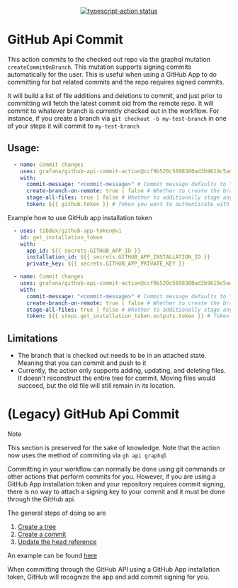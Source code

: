 <p align="center">
  <a href="https://github.com/grafana/github-api-commit-action/actions"><img alt="typescript-action status" src="https://github.com/grafana/github-api-commit-action/workflows/build-test/badge.svg"></a>
</p>

# GitHub Api Commit

This action commits to the checked out repo via the graphql mutation `createCommitOnBranch`. This mutation supports
signing commits automatically for the user. This is useful when using a GitHub App to do committing for bot related
commits and the repo requires signed commits.

It will build a list of file additions and deletions to commit, and just prior to committing will fetch the latest
commit oid from the remote repo. It will commit to whatever branch is currently checked out in the workflow. For
instance, if you create a branch via `git checkout -b my-test-branch` in one of your steps it will commit to 
`my-test-branch`

## Usage:

```yaml
  - name: Commit changes
    uses: grafana/github-api-commit-action@ccf9b520c5698380ad3b9619c5add427369b7ef1 # v0.2.0
    with:
      commit-message: "<commit-message>" # Commit message defaults to "Commit performed by grafana/github-api-commit-action"
      create-branch-on-remote: true | false # Whether to create the branch on the remote if it doesn't exist already: Defaults to false
      stage-all-files: true | false # Whether to additionally stage any changed files in the checkout. Defaults to false
      token: ${{ github.token }} # Token you want to authenticate with
```

Example how to use GitHub app installation token

```yaml
  - uses: tibdex/github-app-token@v1
    id: get_installation_token
    with:
      app_id: ${{ secrets.GITHUB_APP_ID }}
      installation_id: ${{ secrets.GITHUB_APP_INSTALLATION_ID }}
      private_key: ${{ secrets.GITHUB_APP_PRIVATE_KEY }}

  - name: Commit changes
    uses: grafana/github-api-commit-action@ccf9b520c5698380ad3b9619c5add427369b7ef1 # v0.2.0
    with:
      commit-message: "<commit-message>" # Commit message defaults to "Commit performed by grafana/github-api-commit-action"
      create-branch-on-remote: true | false # Whether to create the branch on the remote if it doesn't exist already: Defaults to false
      stage-all-files: true | false # Whether to additionally stage any changed files in the checkout. Defaults to false
      token: ${{ steps.get_installation_token.outputs.token }} # Token you want to authenticate with
```

## Limitations

- The branch that is checked out needs to be in an attached state. Meaning that you can commit and push to it
- Currently, the action only supports adding, updating, and deleting files. It doesn't reconstruct the entire tree for
  commit. Moving files would succeed, but the old file will still remain in its location.

# (Legacy) GitHub Api Commit

> [!NOTE]
> This section is preserved for the sake of knowledge. Note that the action now uses the method of commiting via
> `gh api graphql`

Committing in your workflow can normally be done using git commands or other actions that perform commits for you.
However, if you are using a GitHub App installation token and your repository requires commit signing, there is no way
to attach a signing key to your commit and it must be done through the GitHub api.

The general steps of doing so are

1. [Create a tree](https://docs.github.com/en/rest/git/trees?apiVersion=2022-11-28#create-a-tree)
2. [Create a commit](https://docs.github.com/en/rest/git/commits?apiVersion=2022-11-28#create-a-commit)
3. [Update the head reference](https://docs.github.com/en/rest/git/refs?apiVersion=2022-11-28#update-a-reference)

An example can be found [here](https://github.com/orgs/community/discussions/50055)

When committing through the GitHub API using a GitHub App installation token, GitHub will recognize the app and add
commit signing for you.
